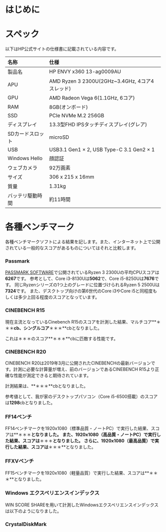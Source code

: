 <!--
{
    "title": "HP ENVY x360 13(Ryzen3/8GBモデル)購入レビュー",
    "date": "2019-03-12",
    "description": ""
}
-->

# はじめに

# スペック
以下はHP公式サイトの仕様書に記載されている内容です。

|名称|仕様|
|:--|:--|
|製品名|HP ENVY x360 13-ag0009AU|
|APU|AMD Ryzen 3 2300U(2GHz~3.4GHz, 4コア4スレッド)|
|GPU|AMD Radeon Vega 6(1.1GHz, 6コア)|
|RAM|8GB(オンボード)|
|SSD|PCIe NVMe M.2 256GB|
|ディスプレイ|13.3型FHD IPSタッチディスプレイ(グレア)|
|SDカードスロット|microSD|
|USB|USB3.1 Gen1 × 2, USB Type-C 3.1 Gen2 × 1|
|Windows Hello|顔認証|
|ウェブカメラ|92万画素|
|サイズ|306 x 215 x 16mm|
|質量|1.31kg|
|バッテリ駆動時間|約11時間|

# 各種ベンチマーク
各種ベンチマークソフトによる結果を記します。また、インターネット上で公開されている一般的なスコアがあるものについてはそれと比較します。  

### Passmark
[PASSMARK SOFTWARE](https://www.passmark.com/)で公開されているRyzen 3 2300Uの平均CPUスコアは**6267**です。
参考として、Core i3-8130Uは**5062**で、Core i5-8250Uは**7676**です。
同じRyzenシリーズの1つ上のグレードに位置づけられるRyzen 5 2500Uは**7324**です。
また、デスクトップ向けの第6世代のCore i3やCore i5と同程度もしくは多少上回る程度のスコアとなっています。

### CINEBENCH R15
現在主流となっているCinebench R15のスコアを計測した結果、マルチコア**＊＊＊**cb、シングルコア**＊＊＊**cbとなりました。

これは＊＊＊のスコア**＊＊＊**cbに匹敵する性能です。

### CINEBENCH R20
CINEBENCH R20は2019年3月に公開されたCINEBENCHの最新バージョンです。計測に必要な計算量が増え、前のバージョンであるCINEBENCH R15より正確な性能が測定できると期待されています。

計測結果は、**＊＊＊**cbとなりました。

参考値として、我が家のデスクトップパソコン（Core i5-6500搭載）のスコアは**1298**cbとなりました。

### FF14ベンチ
FF14ベンチマークを1920x1080（標準品質・ノートPC）で実行した結果、スコアは**＊＊＊**となりました。
また、1920x1080（高品質・ノートPC）で実行した結果、スコアは**＊＊＊**となりました。
さらに、1920x1080（最高品質）で実行した結果、スコアは**＊＊＊**となりました。

### FFXVベンチ
FF15ベンチマークを1920x1080（軽量品質）で実行した結果、スコアは**＊＊＊**となりました。

### Windows エクスペリエンスインデックス
WIN SCORE SHAREを用いて計測したWindowsエクスペリエンスインデックスは以下のようになりました。

### CrystalDiskMark
